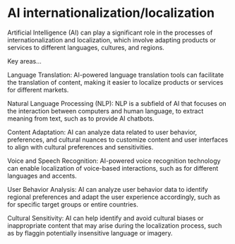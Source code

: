 # AI internationalization/localization

Artificial Intelligence (AI) can play a significant role in the processes of internationalization and localization, which involve adapting products or services to different languages, cultures, and regions.

Key areas…

Language Translation: AI-powered language translation tools can facilitate the translation of content, making it easier to localize products or services for different markets.

Natural Language Processing (NLP): NLP is a subfield of AI that focuses on the interaction between computers and human language, to extract meaning from text, such as to provide AI chatbots.

Content Adaptation: AI can analyze data related to user behavior, preferences, and cultural nuances to customize content and user interfaces to align with cultural preferences and sensitivities.

Voice and Speech Recognition: AI-powered voice recognition technology can enable localization of voice-based interactions, such as for different languages and accents.

User Behavior Analysis: AI can analyze user behavior data to identify regional preferences and adapt the user experience accordingly, such as for specific target groups or entire countries.

Cultural Sensitivity: AI can help identify and avoid cultural biases or inappropriate content that may arise during the localization process, such as by flaggin potentially insensitive language or imagery.
